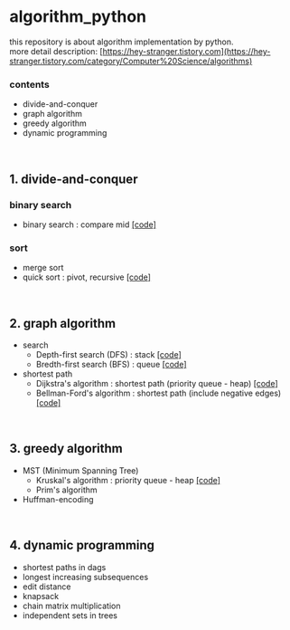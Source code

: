 # algorithm_python
this repository is about algorithm implementation by python.<br/>more detail description: [https://hey-stranger.tistory.com](https://hey-stranger.tistory.com/category/Computer%20Science/algorithms)
<br/>
### contents
- divide-and-conquer
- graph algorithm
- greedy algorithm
- dynamic programming
<br/>


## 1. divide-and-conquer
### binary search
- binary search : compare mid  [[code]](https://github.com/gompaang/algorithm_python/blob/master/binary_search.py)
### sort
- merge sort 
- quick sort : pivot, recursive  [[code]](https://github.com/gompaang/algorithm_python/blob/master/quick_sort.py)
<br/>

## 2. graph algorithm
- search
  - Depth-first search (DFS) : stack  [[code]](https://github.com/gompaang/algorithm_python/blob/master/depth_first_search.py)
  - Bredth-first search (BFS) : queue  [[code]](https://github.com/gompaang/algorithm_python/blob/master/breadth_first_search.py)
- shortest path
  - Dijkstra's algorithm : shortest path (priority queue - heap)  [[code]](https://github.com/gompaang/algorithm_python/blob/master/dijkstra.py)
  - Bellman-Ford's algorithm : shortest path (include negative edges)  [[code]](https://github.com/gompaang/algorithm_python/blob/master/bellman_ford.py)
<br/>

## 3. greedy algorithm
- MST (Minimum Spanning Tree)
  - Kruskal's algorithm : priority queue - heap [[code]](https://github.com/gompaang/algorithm_python/blob/master/kruskal.py)
  - Prim's algorithm
- Huffman-encoding
<br/>

## 4. dynamic programming
- shortest paths in dags
- longest increasing subsequences
- edit distance
- knapsack
- chain matrix multiplication
- independent sets in trees
<br/>

